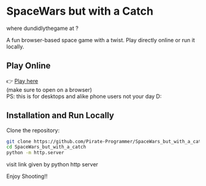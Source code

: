 # SpaceWars but with a Catch 
where dundidlythegame at ?

A fun browser-based space game with a twist. Play directly online or run it locally.  

## Play Online  
👉 [Play here](https://pirate-programmer.github.io/SpaceWars_but_with_a_catch/)  
(make sure to open on a browser) <br>
PS: this is for desktops and alike phone users not your day D: 

## Installation and Run Locally 
Clone the repository:  
```bash
git clone https://github.com/Pirate-Programmer/SpaceWars_but_with_a_catch.git
cd SpaceWars_but_with_a_catch
python -m http.server
```
visit link given by python http server


Enjoy Shooting!!







